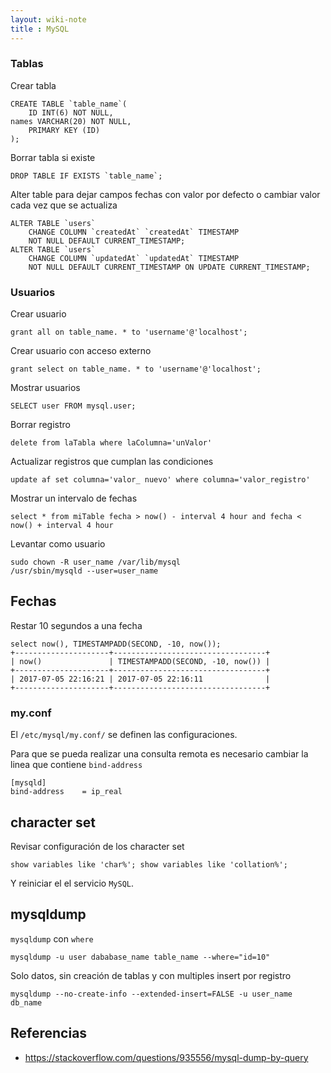 ```yaml
---
layout: wiki-note
title : MySQL
---
```


### Tablas

Crear tabla

    CREATE TABLE `table_name`(
    	ID INT(6) NOT NULL,
	names VARCHAR(20) NOT NULL,
    	PRIMARY KEY (ID)
    );

Borrar tabla si existe

    DROP TABLE IF EXISTS `table_name`;

Alter table para dejar campos fechas con valor por defecto o cambiar valor cada vez que se actualiza

    ALTER TABLE `users`
        CHANGE COLUMN `createdAt` `createdAt` TIMESTAMP
        NOT NULL DEFAULT CURRENT_TIMESTAMP;
    ALTER TABLE `users`
        CHANGE COLUMN `updatedAt` `updatedAt` TIMESTAMP
        NOT NULL DEFAULT CURRENT_TIMESTAMP ON UPDATE CURRENT_TIMESTAMP;

### Usuarios

Crear usuario

    grant all on table_name. * to 'username'@'localhost';

Crear usuario con acceso externo

    grant select on table_name. * to 'username'@'localhost';

Mostrar usuarios

    SELECT user FROM mysql.user;

Borrar registro

    delete from laTabla where laColumna='unValor'

Actualizar registros que cumplan las condiciones

    update af set columna='valor_ nuevo' where columna='valor_registro'

Mostrar un intervalo de fechas

    select * from miTable fecha > now() - interval 4 hour and fecha < now() + interval 4 hour

Levantar como usuario

    sudo chown -R user_name /var/lib/mysql
    /usr/sbin/mysqld --user=user_name

## Fechas

Restar 10 segundos a una fecha

    select now(), TIMESTAMPADD(SECOND, -10, now());
    +---------------------+----------------------------------+
    | now()               | TIMESTAMPADD(SECOND, -10, now()) |
    +---------------------+----------------------------------+
    | 2017-07-05 22:16:21 | 2017-07-05 22:16:11              |
    +---------------------+----------------------------------+

### my.conf
El `/etc/mysql/my.conf/` se definen las configuraciones.

Para que se pueda realizar una consulta remota es necesario cambiar la linea que contiene `bind-address`

    [mysqld]
    bind-address    = ip_real

## character set

Revisar configuración de los character set

    show variables like 'char%'; show variables like 'collation%';

Y reiniciar el el servicio `MySQL`.

## mysqldump

`mysqldump` con `where`

    mysqldump -u user dababase_name table_name --where="id=10"

Solo datos, sin creación de tablas y con multiples insert por registro

    mysqldump --no-create-info --extended-insert=FALSE -u user_name db_name


## Referencias

* https://stackoverflow.com/questions/935556/mysql-dump-by-query
